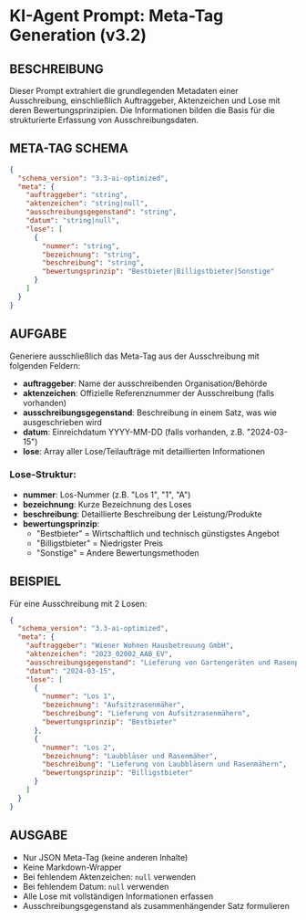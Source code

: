 # KI-Agent Prompt: Meta-Tag Generation (v3.2)

## BESCHREIBUNG

Dieser Prompt extrahiert die grundlegenden Metadaten einer Ausschreibung, einschließlich Auftraggeber, Aktenzeichen und Lose mit deren Bewertungsprinzipien. Die Informationen bilden die Basis für die strukturierte Erfassung von Ausschreibungsdaten.

## META-TAG SCHEMA

```json
{
  "schema_version": "3.3-ai-optimized",
  "meta": {
    "auftraggeber": "string",
    "aktenzeichen": "string|null",
    "ausschreibungsgegenstand": "string",
    "datum": "string|null",
    "lose": [
      {
        "nummer": "string",
        "bezeichnung": "string",
        "beschreibung": "string",
        "bewertungsprinzip": "Bestbieter|Billigstbieter|Sonstige"
      }
    ]
  }
}
```

## AUFGABE

Generiere ausschließlich das Meta-Tag aus der Ausschreibung mit folgenden Feldern:

- **auftraggeber**: Name der ausschreibenden Organisation/Behörde
- **aktenzeichen**: Offizielle Referenznummer der Ausschreibung (falls vorhanden)
- **ausschreibungsgegenstand**: Beschreibung in einem Satz, was wie ausgeschrieben wird
- **datum**: Einreichdatum YYYY-MM-DD (falls vorhanden, z.B. "2024-03-15")
- **lose**: Array aller Lose/Teilaufträge mit detaillierten Informationen

### Lose-Struktur:
- **nummer**: Los-Nummer (z.B. "Los 1", "1", "A")
- **bezeichnung**: Kurze Bezeichnung des Loses
- **beschreibung**: Detaillierte Beschreibung der Leistung/Produkte
- **bewertungsprinzip**: 
  - "Bestbieter" = Wirtschaftlich und technisch günstigstes Angebot
  - "Billigstbieter" = Niedrigster Preis
  - "Sonstige" = Andere Bewertungsmethoden

## BEISPIEL

Für eine Ausschreibung mit 2 Losen:
```json
{
  "schema_version": "3.3-ai-optimized",
  "meta": {
    "auftraggeber": "Wiener Wohnen Hausbetreuung GmbH",
    "aktenzeichen": "2023_02002_AAB_EV",
    "ausschreibungsgegenstand": "Lieferung von Gartengeräten und Rasenpflegeausrüstung für kommunale Grünflächen.",
    "datum": "2024-03-15",
    "lose": [
      {
        "nummer": "Los 1",
        "bezeichnung": "Aufsitzrasenmäher",
        "beschreibung": "Lieferung von Aufsitzrasenmähern",
        "bewertungsprinzip": "Bestbieter"
      },
      {
        "nummer": "Los 2",
        "bezeichnung": "Laubbläser und Rasenmäher",
        "beschreibung": "Lieferung von Laubbläsern und Rasenmähern",
        "bewertungsprinzip": "Billigstbieter"
      }
    ]
  }
}
```

## AUSGABE

- Nur JSON Meta-Tag (keine anderen Inhalte)
- Keine Markdown-Wrapper
- Bei fehlendem Aktenzeichen: `null` verwenden
- Bei fehlendem Datum: `null` verwenden
- Alle Lose mit vollständigen Informationen erfassen
- Ausschreibungsgegenstand als zusammenhängender Satz formulieren